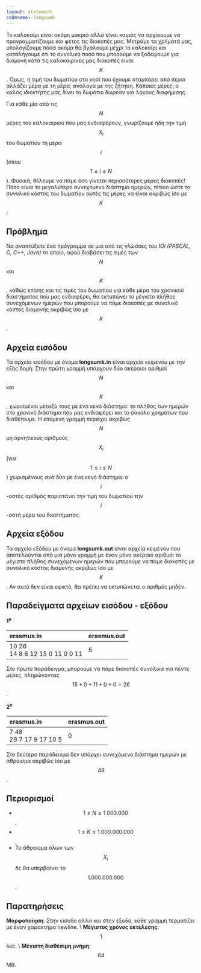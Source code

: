 ```yaml
---
layout: statement
codename: longsumk
---
```


Το καλοκαίρι είναι ακόμη μακριά αλλά είναι καιρός να αρχίσουμε να προγραμματίζουμε και φέτος τις διακοπές μας. Μετράμε τα χρήματά μας, υπολογίζουμε πόσα ακόμα θα βγάλουμε μέχρι το καλοκαίρι και καταλήγουμε ότι το συνολικό ποσό που μπορούμε να ξοδέψουμε για διαμονή κατά τις καλοκαιρινές μας διακοπές είναι $$K$$. Όμως, η τιμή του δωματίου στο νησί που έχουμε σταμπάρει από πέρσι αλλάζει μέρα με τη μέρα, ανάλογα με της ζήτηση. Κάποιες μέρες, ο καλός ιδιοκτήτης μάς δίνει το δωμάτιο δωρεάν για λόγους διαφήμισης. 

Για κάθε μία από τις $$N$$ μέρες του καλοκαιριού που μας ενδιαφέρουν, γνωρίζουμε ήδη την τιμή $$X_i$$ του δωματίου τη μέρα $$i$$ (όπου $$1 \le i \le N$$). Φυσικά, θέλουμε να πάμε όσο γίνεται περισσότερες μέρες διακοπές! Πόσο είναι το μεγαλύτερο συνεχόμενο διάστημα ημερών, τέτοιο ώστε το συνολικό κόστος του δωματίου αυτές τις μέρες να είναι ακριβώς ίσο με $$K$$;

## Πρόβλημα

Nα αναπτύξετε ένα πρόγραμμα σε μια από τις γλώσσες του *IOI (PASCAL, C, C++, Java)* το οποίο, αφού διαβάσει τις τιμές των $$N$$ και $$K$$, καθώς επίσης και τις τιμές του δωματίου για κάθε μέρα του χρονικού διαστήματος που μας ενδιαφέρει, θα εκτυπώνει το μέγιστο πλήθος συνεχόμενων ημερών που μπορούμε να πάμε διακοπές με συνολικό κόστος διαμονής ακριβώς ίσο με $$K$$.

## Αρχεία εισόδου

Τα αρχεία εισόδου με όνομα **longsumk.in** είναι αρχεία κειμένου με την εξής δομή: Στην πρώτη γραμμή υπάρχουν δύο ακέραιοι αριθμοί $$N$$ και $$K$$, χωρισμένοι μεταξύ τους με ένα κενό διάστημα: το πλήθος των ημερών στο χρονικό διάστημα που μας ενδιαφέρει και το σύνολο χρημάτων που διαθέτουμε. Η επόμενη γραμμή περιέχει ακριβώς $$N$$ μη αρνητικούς αριθμούς $$X_i$$ (για $$1 \le i \le N$$) χωρισμένους ανά δύο με ένα κενό διάστημα: ο $$i$$-οστός αριθμός παριστάνει την τιμή του δωματίου την $$i$$-οστή μέρα του διαστήματος.

## Αρχεία εξόδου

Τα αρχεία εξόδου με όνομα **longsumk.out** είναι αρχεία κειμένου που αποτελούνται από μία μόνο γραμμή με έναν μόνο ακέραιο αριθμό: το μέγιστο πλήθος συνεχόμενων ημερών που μπορούμε να πάμε διακοπές με συνολικό κόστος διαμονής ακριβώς ίσο με $$K$$. Αν αυτό δεν είναι εφικτό, θα πρέπει να εκτυπώνεται ο αριθμός μηδέν.

## Παραδείγματα αρχείων εισόδου - εξόδου

**1<sup>o</sup>**

| **erasmus.in**      | **erasmus.out** |
| :--- | :--- |
| 10 26 <br> 14 8 6 12 15 0 11 0 0 11 | 5 |

Στο πρώτο παράδειγμα, μπορούμε να πάμε διακοπές συνολικά για πέντε μέρες, πληρώνοντας $$15+0+11+0+0=26$$.


**2<sup>o</sup>**

| **erasmus.in**      | **erasmus.out** |
| :--- | :--- |
| 7 48 <br> 29 7 17 9 17 10 5 | 0 |

Στο δεύτερο παράδειγμα δεν υπάρχει συνεχόμενο διάστημα ημερών με άθροισμα ακριβώς ίσο με $$48$$.

## Περιορισμοί

* $$1 \leq N \leq 1.000.000$$,
* $$1 \leq K \leq 1.000.000.000$$,
* Το άθροισμα όλων των $$X_i$$ δε θα υπερβαίνει το $$1.000.000.000$$.


## Παρατηρήσεις

**Μορφοποίηση**: Στην είσοδο αλλά και στην έξοδο, κάθε γραμμή τερματίζει με έναν χαρακτήρα newline. \\
**Μέγιστος χρόνος εκτέλεσης**: $$1$$ sec. \\
**Μέγιστη διαθέσιμη μνήμη**: $$64$$ MB.
